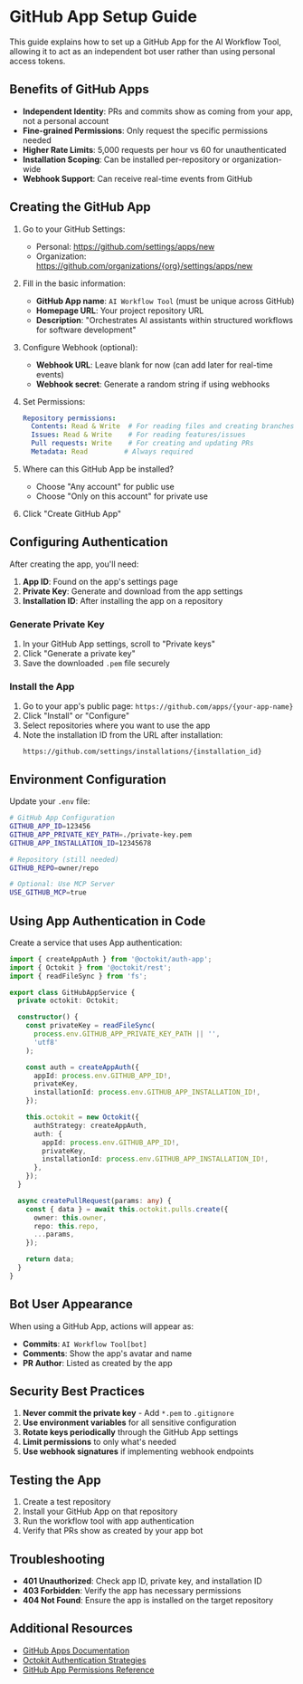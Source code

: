 # GitHub App Setup Guide

This guide explains how to set up a GitHub App for the AI Workflow Tool, allowing it to act as an independent bot user rather than using personal access tokens.

## Benefits of GitHub Apps

- **Independent Identity**: PRs and commits show as coming from your app, not a personal account
- **Fine-grained Permissions**: Only request the specific permissions needed
- **Higher Rate Limits**: 5,000 requests per hour vs 60 for unauthenticated
- **Installation Scoping**: Can be installed per-repository or organization-wide
- **Webhook Support**: Can receive real-time events from GitHub

## Creating the GitHub App

1. Go to your GitHub Settings:
   - Personal: https://github.com/settings/apps/new
   - Organization: https://github.com/organizations/{org}/settings/apps/new

2. Fill in the basic information:
   - **GitHub App name**: `AI Workflow Tool` (must be unique across GitHub)
   - **Homepage URL**: Your project repository URL
   - **Description**: "Orchestrates AI assistants within structured workflows for software development"

3. Configure Webhook (optional):
   - **Webhook URL**: Leave blank for now (can add later for real-time events)
   - **Webhook secret**: Generate a random string if using webhooks

4. Set Permissions:
   ```yaml
   Repository permissions:
     Contents: Read & Write  # For reading files and creating branches
     Issues: Read & Write    # For reading features/issues
     Pull requests: Write    # For creating and updating PRs
     Metadata: Read         # Always required
   ```

5. Where can this GitHub App be installed?
   - Choose "Any account" for public use
   - Choose "Only on this account" for private use

6. Click "Create GitHub App"

## Configuring Authentication

After creating the app, you'll need:

1. **App ID**: Found on the app's settings page
2. **Private Key**: Generate and download from the app settings
3. **Installation ID**: After installing the app on a repository

### Generate Private Key

1. In your GitHub App settings, scroll to "Private keys"
2. Click "Generate a private key"
3. Save the downloaded `.pem` file securely

### Install the App

1. Go to your app's public page: `https://github.com/apps/{your-app-name}`
2. Click "Install" or "Configure"
3. Select repositories where you want to use the app
4. Note the installation ID from the URL after installation:
   ```
   https://github.com/settings/installations/{installation_id}
   ```

## Environment Configuration

Update your `.env` file:

```bash
# GitHub App Configuration
GITHUB_APP_ID=123456
GITHUB_APP_PRIVATE_KEY_PATH=./private-key.pem
GITHUB_APP_INSTALLATION_ID=12345678

# Repository (still needed)
GITHUB_REPO=owner/repo

# Optional: Use MCP Server
USE_GITHUB_MCP=true
```

## Using App Authentication in Code

Create a service that uses App authentication:

```typescript
import { createAppAuth } from '@octokit/auth-app';
import { Octokit } from '@octokit/rest';
import { readFileSync } from 'fs';

export class GitHubAppService {
  private octokit: Octokit;

  constructor() {
    const privateKey = readFileSync(
      process.env.GITHUB_APP_PRIVATE_KEY_PATH || '',
      'utf8'
    );

    const auth = createAppAuth({
      appId: process.env.GITHUB_APP_ID!,
      privateKey,
      installationId: process.env.GITHUB_APP_INSTALLATION_ID!,
    });

    this.octokit = new Octokit({
      authStrategy: createAppAuth,
      auth: {
        appId: process.env.GITHUB_APP_ID!,
        privateKey,
        installationId: process.env.GITHUB_APP_INSTALLATION_ID!,
      },
    });
  }

  async createPullRequest(params: any) {
    const { data } = await this.octokit.pulls.create({
      owner: this.owner,
      repo: this.repo,
      ...params,
    });

    return data;
  }
}
```

## Bot User Appearance

When using a GitHub App, actions will appear as:
- **Commits**: `AI Workflow Tool[bot]`
- **Comments**: Show the app's avatar and name
- **PR Author**: Listed as created by the app

## Security Best Practices

1. **Never commit the private key** - Add `*.pem` to `.gitignore`
2. **Use environment variables** for all sensitive configuration
3. **Rotate keys periodically** through the GitHub App settings
4. **Limit permissions** to only what's needed
5. **Use webhook signatures** if implementing webhook endpoints

## Testing the App

1. Create a test repository
2. Install your GitHub App on that repository
3. Run the workflow tool with app authentication
4. Verify that PRs show as created by your app bot

## Troubleshooting

- **401 Unauthorized**: Check app ID, private key, and installation ID
- **403 Forbidden**: Verify the app has necessary permissions
- **404 Not Found**: Ensure the app is installed on the target repository

## Additional Resources

- [GitHub Apps Documentation](https://docs.github.com/en/developers/apps)
- [Octokit Authentication Strategies](https://github.com/octokit/auth-app.js)
- [GitHub App Permissions Reference](https://docs.github.com/en/developers/apps/building-github-apps/creating-a-github-app-using-url-parameters)